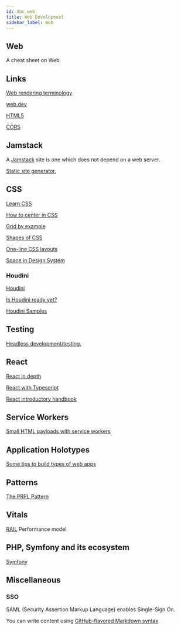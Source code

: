 ```yaml
---
id: doc_web
title: Web Development
sidebar_label: Web
---
```


## Web

A cheat sheet on Web.

## Links

[Web rendering terminology](https://developers.google.com/web/updates/2019/02/rendering-on-the-web)

[web.dev](https://web.dev/)

[HTML5](https://developer.mozilla.org/en-US/docs/Web/Guide/HTML/HTML5)

[CORS](https://dev.to/lydiahallie/cs-visualized-cors-5b8h) 

## Jamstack

A [Jamstack](https://jamstack.org/) site is one which does not depend on a web server.

[Static site generator.](https://www.netlify.com/blog/2020/04/14/what-is-a-static-site-generator-and-3-ways-to-find-the-best-one/)

## CSS

[Learn CSS](https://www.smashingmagazine.com/2019/01/how-to-learn-css/) 

[How to center in CSS](http://howtocenterincss.com/)

[Grid by example](https://gridbyexample.com/)

[Shapes of CSS](https://css-tricks.com/the-shapes-of-css/)

[One-line CSS layouts](https://1linelayouts.glitch.me/) 

[Space in Design System](https://medium.com/eightshapes-llc/space-in-design-systems-188bcbae0d62)

### Houdini
[Houdini](https://developer.mozilla.org/en-US/docs/Web/Houdini)

[Is Houdini ready yet?](https://ishoudinireadyyet.com/)

[Houdini Samples](https://googlechromelabs.github.io/houdini-samples/)

## Testing

[Headless development/testing.](https://theheadless.dev/)

## React
[React in depth](https://indepth.dev/react)

[React with Typescript](https://github.com/microsoft/TypeScript-React-Starter)

[React introductory handbook](
https://www.freecodecamp.org/news/react-beginner-handbook/) 

## Service Workers
[Small HTML payloads with service workers](https://philipwalton.com/articles/smaller-html-payloads-with-service-workers/)

## Application Holotypes
[Some tips to build types of web apps](https://jasonformat.com/application-holotypes/)

## Patterns
[The PRPL Pattern](https://addyosmani.com/blog/the-prpl-pattern/) 

## Vitals

[RAIL](https://web.dev/rail/) Performance model

## PHP, Symfony and its ecosystem

[Symfony](https://symfony.com/)

## Miscellaneous

### SSO
SAML (Security Assertion Markup Language) enables Single-Sign On. 

You can write content using [GitHub-flavored Markdown syntax](https://github.github.com/gfm/).
